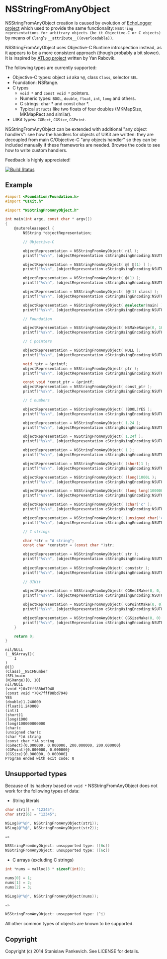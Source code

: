 # NSStringFromAnyObject

NSStringFromAnyObject creation is caused by evolution of [EchoLogger project](https://github.com/stanislaw/EchoLogger) which used to provide the same functionality: `NSString representations for arbitrary objects (be it Objective-C or C objects)` by means of `Clang`'s `__attribute__((overloadable))`.  

NSStringFromAnyObject uses Objective-C Runtime introspection instead, as it appears to be a more consistent approach (though probably a bit slower). It is inspired by [ATLog project](https://github.com/rabovik/ATLog) written by Yan Rabovik. 

The following types are currently supported:

* Objective-C types: object `id` aka `%@`, class `Class`, selector `SEL`.
* Foundation: NSRange.
* C types 
  * `void *` and `const void *` pointers.
  * Numeric types: `BOOL`, `double`, `float`, `int`, `long` and others.
  * C strings: char * and const char *.
  * Typical `structs` like two floats of four doubles (MKMapSize, MKMapRect and similar).
* UIKit types: `CGRect`, `CGSize`, `CGPoint`.

NSStringFromAnyObject can be extended with additional "any object handlers": see how the handlers for objects of UIKit are written: they are decoupled from main C/Objective-C "any objects handler" so they can be included manually if these frameworks are needed. Browse the code to see how to write custom handlers.

Feedback is highly appreciated!

[![Build Status](https://travis-ci.org/stanislaw/NSStringFromAnyObject.svg?branch=master)](https://travis-ci.org/stanislaw/NSStringFromAnyObject) 

## Example

```objective-c
#import <Foundation/Foundation.h>
#import "UIKit.h"

#import "NSStringFromAnyObject.h"

int main(int argc, const char * argv[])
{
    @autoreleasepool {
        NSString *objectRepresentation;

        // Objective-C

        objectRepresentation = NSStringFromAnyObject( nil );
        printf("%s\n", [objectRepresentation cStringUsingEncoding:NSUTF8StringEncoding]);

        objectRepresentation = NSStringFromAnyObject( @[ @(1) ] );
        printf("%s\n", [objectRepresentation cStringUsingEncoding:NSUTF8StringEncoding]);

        objectRepresentation = NSStringFromAnyObject( @(1) );
        printf("%s\n", [objectRepresentation cStringUsingEncoding:NSUTF8StringEncoding]);

        objectRepresentation = NSStringFromAnyObject( [@(1) class] );
        printf("%s\n", [objectRepresentation cStringUsingEncoding:NSUTF8StringEncoding]);

        objectRepresentation = NSStringFromAnyObject( @selector(main) );
        printf("%s\n", [objectRepresentation cStringUsingEncoding:NSUTF8StringEncoding]);

        // Foundation

        objectRepresentation = NSStringFromAnyObject( NSMakeRange(0, 10) );
        printf("%s\n", [objectRepresentation cStringUsingEncoding:NSUTF8StringEncoding]);

        // C pointers

        objectRepresentation = NSStringFromAnyObject( NULL );
        printf("%s\n", [objectRepresentation cStringUsingEncoding:NSUTF8StringEncoding]);

        void *ptr = &printf;
        objectRepresentation = NSStringFromAnyObject( ptr );
        printf("%s\n", [objectRepresentation cStringUsingEncoding:NSUTF8StringEncoding]);

        const void *const_ptr = &printf;
        objectRepresentation = NSStringFromAnyObject( const_ptr );
        printf("%s\n", [objectRepresentation cStringUsingEncoding:NSUTF8StringEncoding]);

        // C numbers

        objectRepresentation = NSStringFromAnyObject( (BOOL)YES );
        printf("%s\n", [objectRepresentation cStringUsingEncoding:NSUTF8StringEncoding]);

        objectRepresentation = NSStringFromAnyObject( 1.24 );
        printf("%s\n", [objectRepresentation cStringUsingEncoding:NSUTF8StringEncoding]);

        objectRepresentation = NSStringFromAnyObject( 1.24f );
        printf("%s\n", [objectRepresentation cStringUsingEncoding:NSUTF8StringEncoding]);

        objectRepresentation = NSStringFromAnyObject( 1 );
        printf("%s\n", [objectRepresentation cStringUsingEncoding:NSUTF8StringEncoding]);

        objectRepresentation = NSStringFromAnyObject( (short)1 );
        printf("%s\n", [objectRepresentation cStringUsingEncoding:NSUTF8StringEncoding]);

        objectRepresentation = NSStringFromAnyObject( (long)1000L );
        printf("%s\n", [objectRepresentation cStringUsingEncoding:NSUTF8StringEncoding]);

        objectRepresentation = NSStringFromAnyObject( (long long)100000000000LL );
        printf("%s\n", [objectRepresentation cStringUsingEncoding:NSUTF8StringEncoding]);

        objectRepresentation = NSStringFromAnyObject( (char)'c' );
        printf("%s\n", [objectRepresentation cStringUsingEncoding:NSUTF8StringEncoding]);

        objectRepresentation = NSStringFromAnyObject( (unsigned char)'c' );
        printf("%s\n", [objectRepresentation cStringUsingEncoding:NSUTF8StringEncoding]);

        // C strings

        char *str = "A string";
        const char *conststr = (const char *)str;

        objectRepresentation = NSStringFromAnyObject( str );
        printf("%s\n", [objectRepresentation cStringUsingEncoding:NSUTF8StringEncoding]);
        
        objectRepresentation = NSStringFromAnyObject( conststr );
        printf("%s\n", [objectRepresentation cStringUsingEncoding:NSUTF8StringEncoding]);
        
        // UIKit

        objectRepresentation = NSStringFromAnyObject( CGRectMake(0, 0, 200, 200) );
        printf("%s\n", [objectRepresentation cStringUsingEncoding:NSUTF8StringEncoding]);

        objectRepresentation = NSStringFromAnyObject( CGPointMake(0, 0) );
        printf("%s\n", [objectRepresentation cStringUsingEncoding:NSUTF8StringEncoding]);

        objectRepresentation = NSStringFromAnyObject( CGSizeMake(0, 0) );
        printf("%s\n", [objectRepresentation cStringUsingEncoding:NSUTF8StringEncoding]);
    }

    return 0;
}
```

```
nil/NULL
(__NSArrayI)(
    1
)
@(1)
(Class)__NSCFNumber
(SEL)main
(NSRange){0, 10}
nil/NULL
(void *)0x7fff88bd7948
(const void *)0x7fff88bd7948
YES
(double)1.240000
(float)1.240000
(int)1
(short)1
(long)1000
(long)100000000000
(char)c
(unsigned char)c
(char *)A string
(const char *)A string
(CGRect){0.000000, 0.000000, 200.000000, 200.000000}
(CGPoint){0.000000, 0.000000}
(CGSize){0.000000, 0.000000}
Program ended with exit code: 0
```

## Unsupported types

Because of its hackery based on `void *` NSStringFromAnyObject does not work for the following types of data:

* String literals

```objective-c
char str1[] = "12345";
char str2[6] = "12345";

NSLog(@"%@", NSStringFromAnyObject(str1));
NSLog(@"%@", NSStringFromAnyObject(str2));

=>

NSStringFromAnyObject: unsupported type: ([6c])
NSStringFromAnyObject: unsupported type: ([6c])
```

* C arrays (excluding C strings)

```objective-c
int *nums = malloc(3 * sizeof(int));

nums[0] = 1;
nums[1] = 2;
nums[2] = 3;

NSLog(@"%@", NSStringFromAnyObject(nums));

=>

NSStringFromAnyObject: unsupported type: (^i)
```

All other common types of objects are known to be supported.


## Copyright

Copyright (c) 2014 Stanislaw Pankevich. See LICENSE for details.


